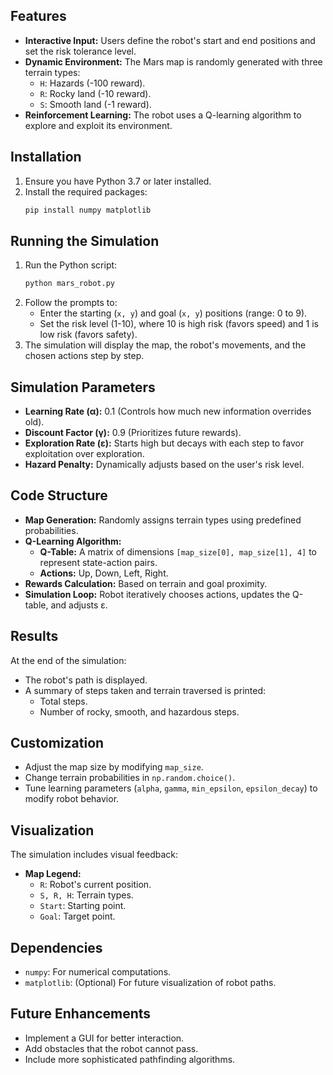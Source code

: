 ## Features
- **Interactive Input:** Users define the robot's start and end positions and set the risk tolerance level.
- **Dynamic Environment:** The Mars map is randomly generated with three terrain types:
  - `H`: Hazards (-100 reward).
  - `R`: Rocky land (-10 reward).
  - `S`: Smooth land (-1 reward).
- **Reinforcement Learning:** The robot uses a Q-learning algorithm to explore and exploit its environment.

## Installation
1. Ensure you have Python 3.7 or later installed.
2. Install the required packages:
   ```bash
   pip install numpy matplotlib
   ```

## Running the Simulation
1. Run the Python script:
   ```bash
   python mars_robot.py
   ```
2. Follow the prompts to:
   - Enter the starting (`x, y`) and goal (`x, y`) positions (range: 0 to 9).
   - Set the risk level (1-10), where 10 is high risk (favors speed) and 1 is low risk (favors safety).
3. The simulation will display the map, the robot's movements, and the chosen actions step by step.

## Simulation Parameters
- **Learning Rate (α):** 0.1 (Controls how much new information overrides old).
- **Discount Factor (γ):** 0.9 (Prioritizes future rewards).
- **Exploration Rate (ε):** Starts high but decays with each step to favor exploitation over exploration.
- **Hazard Penalty:** Dynamically adjusts based on the user's risk level.

## Code Structure
- **Map Generation:** Randomly assigns terrain types using predefined probabilities.
- **Q-Learning Algorithm:**
  - **Q-Table:** A matrix of dimensions `[map_size[0], map_size[1], 4]` to represent state-action pairs.
  - **Actions:** Up, Down, Left, Right.
- **Rewards Calculation:** Based on terrain and goal proximity.
- **Simulation Loop:** Robot iteratively chooses actions, updates the Q-table, and adjusts ε.

## Results
At the end of the simulation:
- The robot's path is displayed.
- A summary of steps taken and terrain traversed is printed:
  - Total steps.
  - Number of rocky, smooth, and hazardous steps.

## Customization
- Adjust the map size by modifying `map_size`.
- Change terrain probabilities in `np.random.choice()`.
- Tune learning parameters (`alpha`, `gamma`, `min_epsilon`, `epsilon_decay`) to modify robot behavior.

## Visualization
The simulation includes visual feedback:
- **Map Legend:**
  - `R`: Robot's current position.
  - `S, R, H`: Terrain types.
  - `Start`: Starting point.
  - `Goal`: Target point.

## Dependencies
- `numpy`: For numerical computations.
- `matplotlib`: (Optional) For future visualization of robot paths.

## Future Enhancements
- Implement a GUI for better interaction.
- Add obstacles that the robot cannot pass.
- Include more sophisticated pathfinding algorithms.
